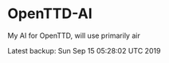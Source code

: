 # OpenTTD-AI
My AI for OpenTTD, will use primarily air

Latest backup: Sun Sep 15 05:28:02 UTC 2019
